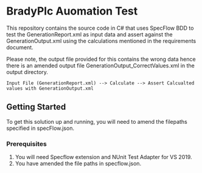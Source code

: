 # BradyPlc Auomation Test

This repository contains the source code in C# that uses SpecFlow BDD to test the GenerationReport.xml as input data and assert against the GenerationOutput.xml using the calculations mentioned in the requirements document.

Please note, the output file provided for this contains the wrong data hence there is an amended output file GenerationOutput_CorrectValues.xml in the output directory.

```
Input File (GenerationReport.xml) --> Calculate --> Assert Calcualted values with GenerationOutput.xml
```

## Getting Started

To get this solution up and running, you will need to amend the filepaths specified in specFlow.json.

### Prerequisites

1. You will need Specflow extension and NUnit Test Adapter for VS 2019.
2. You have amended the file paths in specflow.json.

